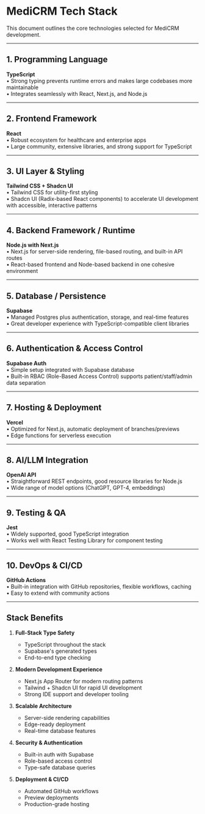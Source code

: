 # MediCRM Tech Stack

This document outlines the core technologies selected for MediCRM development.

---

## 1. Programming Language
**TypeScript**  
• Strong typing prevents runtime errors and makes large codebases more maintainable  
• Integrates seamlessly with React, Next.js, and Node.js  

---

## 2. Frontend Framework
**React**  
• Robust ecosystem for healthcare and enterprise apps  
• Large community, extensive libraries, and strong support for TypeScript  

---

## 3. UI Layer & Styling
**Tailwind CSS + Shadcn UI**  
• Tailwind CSS for utility-first styling  
• Shadcn UI (Radix-based React components) to accelerate UI development with accessible, interactive patterns  

---

## 4. Backend Framework / Runtime
**Node.js with Next.js**  
• Next.js for server-side rendering, file-based routing, and built-in API routes  
• React-based frontend and Node-based backend in one cohesive environment  

---

## 5. Database / Persistence
**Supabase**  
• Managed Postgres plus authentication, storage, and real-time features  
• Great developer experience with TypeScript-compatible client libraries  

---

## 6. Authentication & Access Control
**Supabase Auth**  
• Simple setup integrated with Supabase database  
• Built-in RBAC (Role-Based Access Control) supports patient/staff/admin data separation  

---

## 7. Hosting & Deployment
**Vercel**  
• Optimized for Next.js, automatic deployment of branches/previews  
• Edge functions for serverless execution  

---

## 8. AI/LLM Integration
**OpenAI API**  
• Straightforward REST endpoints, good resource libraries for Node.js  
• Wide range of model options (ChatGPT, GPT-4, embeddings)  

---

## 9. Testing & QA
**Jest**  
• Widely supported, good TypeScript integration  
• Works well with React Testing Library for component testing  

---

## 10. DevOps & CI/CD
**GitHub Actions**  
• Built-in integration with GitHub repositories, flexible workflows, caching  
• Easy to extend with community actions  

---

## Stack Benefits

1. **Full-Stack Type Safety**
   - TypeScript throughout the stack
   - Supabase's generated types
   - End-to-end type checking

2. **Modern Development Experience**
   - Next.js App Router for modern routing patterns
   - Tailwind + Shadcn UI for rapid UI development
   - Strong IDE support and developer tooling

3. **Scalable Architecture**
   - Server-side rendering capabilities
   - Edge-ready deployment
   - Real-time database features

4. **Security & Authentication**
   - Built-in auth with Supabase
   - Role-based access control
   - Type-safe database queries

5. **Deployment & CI/CD**
   - Automated GitHub workflows
   - Preview deployments
   - Production-grade hosting 